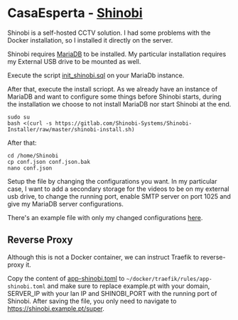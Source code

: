# CasaEsperta - [Shinobi](https://shinobi.video/)

Shinobi is a self-hosted CCTV solution. I had some problems with the Docker installation, so I installed it directly on the server.

Shinobi requires [MariaDB](docker_containers.md#mariadb) to be installed. My particular installation requires my External USB drive to be mounted as well.

Execute the script [init_shinobi.sql](../main_server/docker/shinobi/init_shinobi.sql) on your MariaDb instance.

After that, execute the install scriopt. As we already have an instance of MariaDB and want to configure some things before Shinobi starts, during the installation we choose to not install MariaDB nor start Shinobi at the end.
```
sudo su
bash <(curl -s https://gitlab.com/Shinobi-Systems/Shinobi-Installer/raw/master/shinobi-install.sh)     
```
After that:
```
cd /home/Shinobi
cp conf.json conf.json.bak
nano conf.json
```

Setup the file by changing the configurations you want. In my particular case, I want to add a secondary storage for the videos to be on my external usb drive, to change the running port, enable SMTP server on port 1025 and give my MariaDB server configurations.

There's an example file with only my changed configurations [here](../main_server/docker/shinobi/conf.json).

## Reverse Proxy
Although this is not a Docker container, we can instruct Traefik to reverse-proxy it.

Copy the content of [app-shinobi.toml](../main_server/docker/traefik/app-shinobi) to `~/docker/traefik/rules/app-shinobi.toml` and make sure to replace example.pt with your domain, SERVER_IP with your lan IP and SHINOBI_PORT with the running port of Shinobi. After saving the file, you only need to navigate to https://shinobi.example.pt/super.